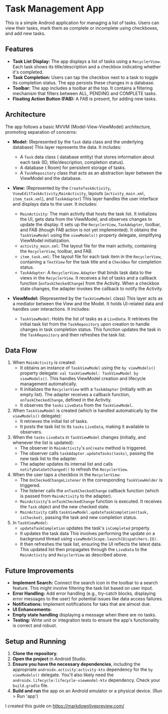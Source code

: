 # Task Management App

This is a simple Android application for managing a list of tasks. Users can view their tasks, mark them as complete or incomplete using checkboxes, and add new tasks.

## Features

*   **Task List Display:** The app displays a list of tasks using a `RecyclerView`. Each task shows its title/description and a checkbox indicating whether it's completed.
*   **Task Completion:** Users can tap the checkbox next to a task to toggle its completion status.  The app persists these changes in a database.
*   **Toolbar:** The app includes a toolbar at the top. It contains a filtering mechanism that filters between ALL, PENDING and COMPLETE tasks.
*   **Floating Action Button (FAB):** A FAB is present, for adding new tasks.

## Architecture

The app follows a basic MVVM (Model-View-ViewModel) architecture, promoting separation of concerns:

*   **Model:** (Represented by the `Task` data class and the underlying database) This layer represents the data. It includes:
    *   A `Task` data class ( database entity) that stores information about each task (ID, title/description, completion status).
    *   A database ( Room) for persistent storage of tasks.
    *   A `TaskRepository` class that acts as an abstraction layer between the ViewModel and the database.

*   **View:** (Represented by  the `CreateTaskActivity`, `ViewEditTaskActivity`,`MainActivity`, layouts (`activity_main.xml`, `item_task.xml`), and `TaskAdapter`)  This layer handles the user interface and displays data to the user. It includes:
    *   `MainActivity`: The main activity that hosts the task list. It initializes the UI, gets data from the ViewModel, and observes changes to update the display.  It sets up the `RecyclerView`, `TaskAdapter`, toolbar, and FAB (though FAB action is not yet implemented).  It obtains the `TaskViewModel` using the `viewModels()` property delegate, simplifying ViewModel initialization.
    *   `activity_main.xml`: The layout file for the main activity, containing the `RecyclerView`, toolbar, and FAB.
    *   `item_task.xml`: The layout file for each task item in the `RecyclerView`, containing a `TextView` for the task title and a `CheckBox` for completion status.
    *   `TaskAdapter`:  A `RecyclerView.Adapter` that binds task data to the views in the `RecyclerView`.  It receives a list of tasks and a callback function (`onTaskCheckedChange`) from the Activity.  When a checkbox state changes, the adapter invokes the callback to notify the Activity.

*   **ViewModel:** (Represented by the `TaskViewModel` class)  This layer acts as a mediator between the View and the Model. It holds UI-related data and handles user interactions.  It includes:
    *   `TaskViewModel`:  Holds the list of tasks as a `LiveData`.  It retrieves the initial task list from the `TaskRepository` upon creation to handle changes in task completion status.  This function updates the task in the `TaskRepository`  and then refreshes the task list.

## Data Flow

1.  When `MainActivity` is created:
    *   It obtains an instance of `TaskViewModel` using the `by viewModels()` property delegate: `val taskViewModel: TaskViewModel by viewModels()`.  This handles ViewModel creation and lifecycle management automatically.
    *   It initializes the `RecyclerView` with a `TaskAdapter` (initially with an empty list). The adapter receives a callback function, `onTaskCheckedChange`, defined in the Activity.
    *   It observes the `tasks` `LiveData` from the `TaskViewModel`.
2.  When `TaskViewModel` is created (which is handled automatically by the `viewModels()` delegate):
    *   It retrieves the initial list of tasks.
    *   It posts the task list to its `tasks` `LiveData`, making it available to observers.
3.  When the `tasks` `LiveData` in `TaskViewModel` changes (initially, and whenever the list is updated):
    *   The observer in `MainActivity`'s `onCreate` method is triggered.
    *   The observer calls `taskAdapter.updateTasks(tasks)`, passing the new task list to the adapter.
    *   The adapter updates its internal list and calls `notifyDataSetChanged()` to refresh the `RecyclerView`.
4.  When the user taps a checkbox in the `RecyclerView`:
    *   The `OnCheckedChangeListener` in the corresponding `TaskViewHolder` is triggered.
    *   The listener calls the `onTaskCheckedChange` callback function (which is passed from `MainActivity` to the adapter).
    *   `MainActivity`'s `onTaskCheckedChange` function is executed.  It receives the `Task` object and the new checked state.
    *   `MainActivity` calls `taskViewModel.updateTaskCompletion(task, isChecked)`, passing the task and new completion status.
5.  In `TaskViewModel`:
    *   `updateTaskCompletion` updates the task's `isCompleted` property.
    *   It updates the task data This  involves performing the update on a background thread using `viewModelScope.launch(Dispatchers.IO)`.
    *   It then refreshes the task list, ensuring the UI reflects the latest data. This updated list then propagates through the `LiveData` to the `MainActivity` and `RecyclerView` as described above.

## Future Improvements

*   **Implement Search:** Connect the search icon in the toolbar to a search feature.  This might involve filtering the task list based on user input.
*   **Error Handling:** Add error handling (e.g., try-catch blocks, displaying error messages to the user) for potential issues like data access failures.
*   **Notifications:** Implement notifications for taks that are almost due.
*   **UI Enhancements:**
*   **Empty state handling** displaying a message when there are no tasks.
*   **Testing:** Write unit or integration tests to ensure the app's functionality is correct and robust.

## Setup and Running

1.  **Clone the repository.**
2.  **Open the project** in Android Studio.
3.  **Ensure you have the necessary dependencies**, including the appropriate `androidx.activity:activity-ktx` dependency for the `by viewModels()` delegate.  You'll also likely need the `androidx.lifecycle:lifecycle-viewmodel-ktx` dependency.  Check your `build.gradle` file.
4.  **Build and run** the app on an Android emulator or a physical device.  (Run > Run 'app')


I created this guide on https://markdownlivepreview.com/